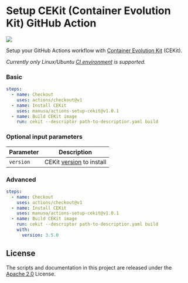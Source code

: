 Setup CEKit (Container Evolution Kit) GitHub Action
===============================
[<img src="https://github.com/manusa/actions-setup-cekit/workflows/Run%20action%20and%20validate%20environment/badge.svg" />](https://github.com/manusa/actions-setup-cekit/actions)

Setup your GitHub Actions workflow with [Container Evolution Kit](https://github.com/cekit/cekit/)
(CEKit).

_Currently only Linux/Ubuntu
[CI environment](https://help.github.com/en/github/automating-your-workflow-with-github-actions/virtual-environments-for-github-actions)
is supported._

### Basic

```yaml
steps:
  - name: Checkout
    uses: actions/checkout@v1
  - name: Install CEKit
    uses: manusa/actions-setup-cekit@v1.0.1
  - name: Build CEKit image
    run: cekit --descriptor path-to-descriptior.yaml build
```

### Optional input parameters

| Parameter     | Description                                                                    |
| ------------- | ------------------------------------------------------------------------------ |
| `version`     | CEKit [version](https://pypi.org/project/cekit/#history) to install            |

### Advanced

```yaml
steps:
  - name: Checkout
    uses: actions/checkout@v1
  - name: Install CEKit
    uses: manusa/actions-setup-cekit@v1.0.1
  - name: Build CEKit image
    run: cekit --descriptor path-to-descriptior.yaml build
    with:
      version: 3.5.0
```

## License

The scripts and documentation in this project are released under the [Apache 2.0](./LICENSE) License.